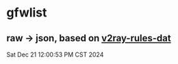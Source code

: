 # gfwlist
## raw -> json, based on [v2ray-rules-dat](https://github.com/Loyalsoldier/v2ray-rules-dat)
Sat Dec 21 12:00:53 PM CST 2024


